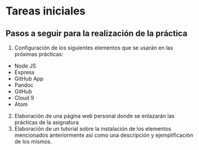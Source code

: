 # Tareas iniciales

## Pasos a seguir para la realización de la práctica

1. Configuración de los siguientes elementos que se usarán en las próximas prácticas:
  * Node JS
  * Express
  * GitHub App
  * Pandoc
  * GitHub
  * Cloud 9
  * Atom

2. Elaboración de una página web personal donde se enlazarán las prácticas de la asignatura
3. Elaboración de un tutorial sobre la instalación de los elementos mencionados anteriormente así como una descripción y ejemplificación de los mismos. 
